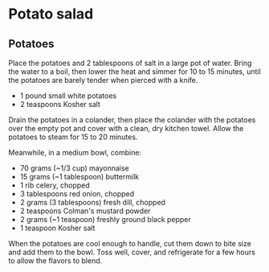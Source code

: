 Potato salad
============

Potatoes
--------

Place the potatoes and 2 tablespoons of salt in a large pot of water. Bring the water to a boil, then lower the heat and simmer for 10 to 15 minutes, until the potatoes are barely tender when pierced with a knife.

- 1 pound small white potatoes
- 2 teaspoons Kosher salt

Drain the potatoes in a colander, then place the colander with the potatoes over the empty pot and cover with a clean, dry kitchen towel. Allow the potatoes to steam for 15 to 20 minutes.

Meanwhile, in a medium bowl, combine:

- 70 grams (~1/3 cup) mayonnaise
- 15 grams (~1 tablespoon) buttermilk
- 1 rib celery, chopped
- 3 tablespoons red onion, chopped
- 2 grams (3 tablespoons) fresh dill, chopped
- 2 teaspoons Colman's mustard powder
- 2 grams (~1 teaspoon) freshly ground black pepper
- 1 teaspoon Kosher salt

When the potatoes are cool enough to handle, cut them down to bite size and add them to the bowl. Toss well, cover, and refrigerate for a few hours to allow the flavors to blend.
